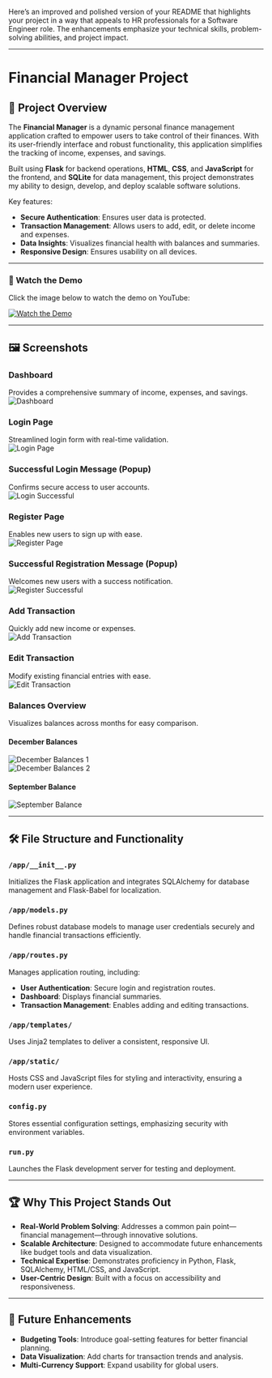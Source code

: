 Here’s an improved and polished version of your README that highlights your project in a way that appeals to HR professionals for a Software Engineer role. The enhancements emphasize your technical skills, problem-solving abilities, and project impact.

---

# Financial Manager Project

## 🚀 Project Overview  

The **Financial Manager** is a dynamic personal finance management application crafted to empower users to take control of their finances. With its user-friendly interface and robust functionality, this application simplifies the tracking of income, expenses, and savings.  

Built using **Flask** for backend operations, **HTML**, **CSS**, and **JavaScript** for the frontend, and **SQLite** for data management, this project demonstrates my ability to design, develop, and deploy scalable software solutions.  

Key features:  
- **Secure Authentication**: Ensures user data is protected.  
- **Transaction Management**: Allows users to add, edit, or delete income and expenses.  
- **Data Insights**: Visualizes financial health with balances and summaries.  
- **Responsive Design**: Ensures usability on all devices.  

---

### 🎥 Watch the Demo  

Click the image below to watch the demo on YouTube:  

[![Watch the Demo](https://img.youtube.com/vi/d60LIeFdBEU/0.jpg)](https://youtu.be/d60LIeFdBEU?si=L0jFZi9nZG-jlvOJ)

---

## 🖼️ Screenshots  

### **Dashboard**  
Provides a comprehensive summary of income, expenses, and savings.  
![Dashboard](https://raw.githubusercontent.com/Quanthenewbiecoder/Personal-finance-manager/master/app/static/projectimages/Dashboard.png)  

### **Login Page**  
Streamlined login form with real-time validation.  
![Login Page](https://raw.githubusercontent.com/Quanthenewbiecoder/Personal-finance-manager/master/app/static/projectimages/Login.png)  

### **Successful Login Message (Popup)**  
Confirms secure access to user accounts.  
![Login Successful](https://raw.githubusercontent.com/Quanthenewbiecoder/Personal-finance-manager/master/app/static/projectimages/loginnoti.png)  

### **Register Page**  
Enables new users to sign up with ease.  
![Register Page](https://raw.githubusercontent.com/Quanthenewbiecoder/Personal-finance-manager/master/app/static/projectimages/Register.png)  

### **Successful Registration Message (Popup)**  
Welcomes new users with a success notification.  
![Register Successful](https://raw.githubusercontent.com/Quanthenewbiecoder/Personal-finance-manager/master/app/static/projectimages/registernoti.png)  

### **Add Transaction**  
Quickly add new income or expenses.  
![Add Transaction](https://raw.githubusercontent.com/Quanthenewbiecoder/Personal-finance-manager/master/app/static/projectimages/Add_transaction.png)  

### **Edit Transaction**  
Modify existing financial entries with ease.  
![Edit Transaction](https://raw.githubusercontent.com/Quanthenewbiecoder/Personal-finance-manager/master/app/static/projectimages/Edit_transaction.png)  

### **Balances Overview**  
Visualizes balances across months for easy comparison.  

#### December Balances  
![December Balances 1](https://raw.githubusercontent.com/Quanthenewbiecoder/Personal-finance-manager/master/app/static/projectimages/December2.png)  
![December Balances 2](https://raw.githubusercontent.com/Quanthenewbiecoder/Personal-finance-manager/master/app/static/projectimages/December2.png)  

#### September Balance  
![September Balance](https://raw.githubusercontent.com/Quanthenewbiecoder/Personal-finance-manager/master/app/static/projectimages/September.png)  

---

## 🛠️ File Structure and Functionality  

### `/app/__init__.py`  
Initializes the Flask application and integrates SQLAlchemy for database management and Flask-Babel for localization.  

### `/app/models.py`  
Defines robust database models to manage user credentials securely and handle financial transactions efficiently.  

### `/app/routes.py`  
Manages application routing, including:  
- **User Authentication**: Secure login and registration routes.  
- **Dashboard**: Displays financial summaries.  
- **Transaction Management**: Enables adding and editing transactions.  

### `/app/templates/`  
Uses Jinja2 templates to deliver a consistent, responsive UI.  

### `/app/static/`  
Hosts CSS and JavaScript files for styling and interactivity, ensuring a modern user experience.  

### `config.py`  
Stores essential configuration settings, emphasizing security with environment variables.  

### `run.py`  
Launches the Flask development server for testing and deployment.  

---

## 🏆 Why This Project Stands Out  

- **Real-World Problem Solving**: Addresses a common pain point—financial management—through innovative solutions.  
- **Scalable Architecture**: Designed to accommodate future enhancements like budget tools and data visualization.  
- **Technical Expertise**: Demonstrates proficiency in Python, Flask, SQLAlchemy, HTML/CSS, and JavaScript.  
- **User-Centric Design**: Built with a focus on accessibility and responsiveness.  

---

## 🌟 Future Enhancements  

- **Budgeting Tools**: Introduce goal-setting features for better financial planning.  
- **Data Visualization**: Add charts for transaction trends and analysis.  
- **Multi-Currency Support**: Expand usability for global users.  
